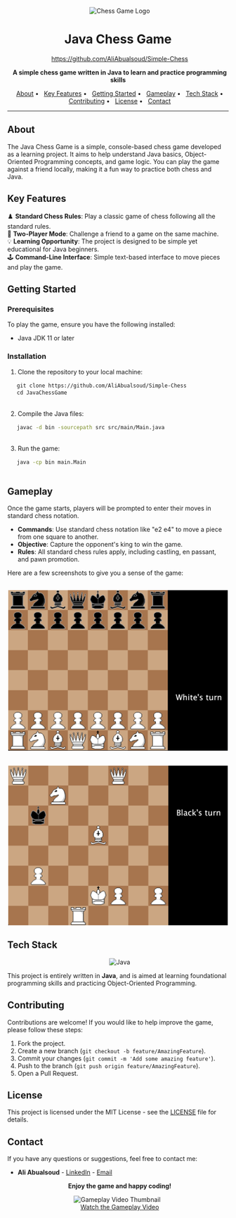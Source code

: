 <p align="center">
  <img src="./images/Logo.png" alt="Chess Game Logo" width="100">
</p>

<h1 align="center">Java Chess Game</h1>

<p align="center">
  <a href="https://github.com/AliAbualsoud/Simple-Chess">https://github.com/AliAbualsoud/Simple-Chess</a>
</p>

<p align="center">
  <strong>A simple chess game written in Java to learn and practice programming skills</strong>
</p>

<p align="center">
  <a href="#about">About</a> •
  <a href="#key-features">Key Features</a> •
  <a href="#getting-started">Getting Started</a> •
  <a href="#gameplay">Gameplay</a> •
  <a href="#tech-stack">Tech Stack</a> •
  <a href="#contributing">Contributing</a> •
  <a href="#license">License</a> •
  <a href="#contact">Contact</a>
</p>

---

## About

The Java Chess Game is a simple, console-based chess game developed as a learning project. It aims to help understand Java basics, Object-Oriented Programming concepts, and game logic. You can play the game against a friend locally, making it a fun way to practice both chess and Java.

## Key Features

♟️ **Standard Chess Rules**: Play a classic game of chess following all the standard rules.<br>
🤖 **Two-Player Mode**: Challenge a friend to a game on the same machine.<br>
💡 **Learning Opportunity**: The project is designed to be simple yet educational for Java beginners.<br>
🕹️ **Command-Line Interface**: Simple text-based interface to move pieces and play the game.

## Getting Started

### Prerequisites

To play the game, ensure you have the following installed:

- Java JDK 11 or later

### Installation

1. Clone the repository to your local machine:

```bash
   git clone https://github.com/AliAbualsoud/Simple-Chess
   cd JavaChessGame
   
```

2. Compile the Java files:

```bash
   javac -d bin -sourcepath src src/main/Main.java
   
```

3. Run the game:

```bash
   java -cp bin main.Main
   
```

## Gameplay

Once the game starts, players will be prompted to enter their moves in standard chess notation.

- **Commands**: Use standard chess notation like "e2 e4" to move a piece from one square to another.
- **Objective**: Capture the opponent's king to win the game.
- **Rules**: All standard chess rules apply, including castling, en passant, and pawn promotion.

Here are a few screenshots to give you a sense of the game:

<p align="center">
  <img src="images/board_image.png" alt="Gameplay Screenshot 1" width="500">
</p>

<p align="center">
  <img src="images/board_image2.png" alt="Gameplay Screenshot 2" width="500">
</p>

## Tech Stack

<p align="center">
  <img src="https://img.shields.io/badge/Java-007396?style=for-the-badge&logo=java&logoColor=white" alt="Java">
</p>

This project is entirely written in **Java**, and is aimed at learning foundational programming skills and practicing Object-Oriented Programming.

## Contributing

Contributions are welcome! If you would like to help improve the game, please follow these steps:

1. Fork the project.
2. Create a new branch (`git checkout -b feature/AmazingFeature`).
3. Commit your changes (`git commit -m 'Add some amazing feature'`).
4. Push to the branch (`git push origin feature/AmazingFeature`).
5. Open a Pull Request.

## License

This project is licensed under the MIT License - see the [LICENSE](LICENSE) file for details.

## Contact

If you have any questions or suggestions, feel free to contact me:

- **Ali Abualsoud** - [LinkedIn](https://linkedin.com/in/YourProfile) - [Email](mailto:your.email@example.com)

<p align="center">
  <strong>Enjoy the game and happy coding!</strong>
</p>

<p align="center">
  <img src="./images/video-thumbnail.png" alt="Gameplay Video Thumbnail" width="500">
  <br>
  <a href="https://youtu.be/your-game-video-link">Watch the Gameplay Video</a>
</p>